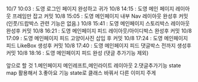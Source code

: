 10/7 10:03 : 도영 로그인 페이지 완성하고 귀가
10/8 14:15 : 도영 메인 페이지 레이아웃 프레임만 잡고 커밋
10/8 15:05 : 도영 메인페이지 내부 Nav 레이아웃 완성후 커밋 (인풋/드랍박스 관련 기능은 없음.)
10/8 15:41 : 도영 메인페이지 스토리박스 레이아웃 완성후 커밋
10/8 16:21 : 도영 메인페이지 피드 레이아웃/아이디박스 완성후 커밋
10/8 17:09 : 도영 메인페이지 피드 고양이사진 삽입 후 커밋
10/8 17:24 : 도영 메인페이지 피드 LikeBox 생성후 커밋
10/8 17:40 : 도영 메인페이지 피드 댓글박스 전까지 생성후 커밋
10/8 18:16 : 도영 메인페이지 피드 완성 (댓글 추가기능 제외)

앞으로 할 것 1.메인페이지 메인레프트,메인라이트 레이아웃 2.댓글추가기능 state map 활용해서 3.좋아요 기능 state로 클래스 바꿔서 다른 이미지 주게
